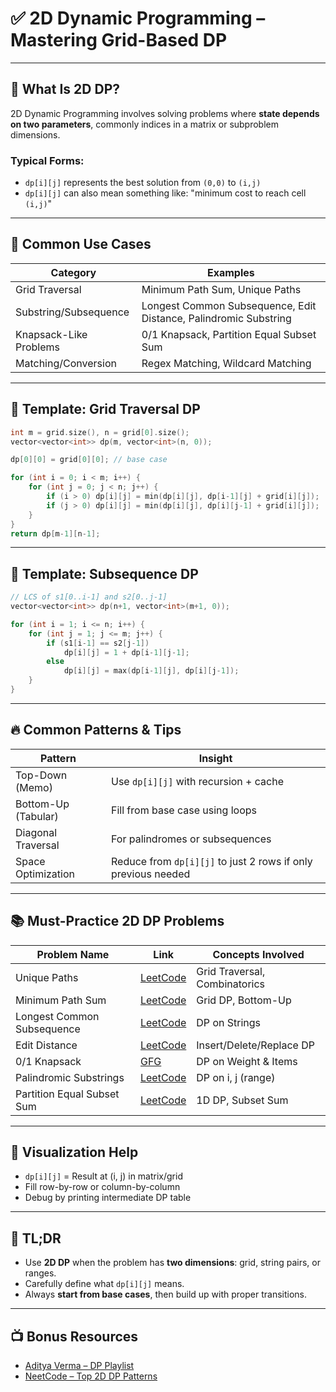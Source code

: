 # ✅ 2D Dynamic Programming – Mastering Grid-Based DP

---

## 🧠 What Is 2D DP?

2D Dynamic Programming involves solving problems where **state depends on two parameters**, commonly indices in a matrix or subproblem dimensions.

### Typical Forms:
- `dp[i][j]` represents the best solution from `(0,0)` to `(i,j)`
- `dp[i][j]` can also mean something like: "minimum cost to reach cell `(i,j)`"

---

## 🧱 Common Use Cases

| Category                  | Examples                                                          |
|---------------------------|-------------------------------------------------------------------|
| Grid Traversal            | Minimum Path Sum, Unique Paths                                   |
| Substring/Subsequence     | Longest Common Subsequence, Edit Distance, Palindromic Substring |
| Knapsack-Like Problems    | 0/1 Knapsack, Partition Equal Subset Sum                         |
| Matching/Conversion       | Regex Matching, Wildcard Matching                                |

---

## 🔁 Template: Grid Traversal DP

```cpp
int m = grid.size(), n = grid[0].size();
vector<vector<int>> dp(m, vector<int>(n, 0));

dp[0][0] = grid[0][0]; // base case

for (int i = 0; i < m; i++) {
    for (int j = 0; j < n; j++) {
        if (i > 0) dp[i][j] = min(dp[i][j], dp[i-1][j] + grid[i][j]);
        if (j > 0) dp[i][j] = min(dp[i][j], dp[i][j-1] + grid[i][j]);
    }
}
return dp[m-1][n-1];
````

---

## 🧵 Template: Subsequence DP

```cpp
// LCS of s1[0..i-1] and s2[0..j-1]
vector<vector<int>> dp(n+1, vector<int>(m+1, 0));

for (int i = 1; i <= n; i++) {
    for (int j = 1; j <= m; j++) {
        if (s1[i-1] == s2[j-1])
            dp[i][j] = 1 + dp[i-1][j-1];
        else
            dp[i][j] = max(dp[i-1][j], dp[i][j-1]);
    }
}
```

---

## 🔥 Common Patterns & Tips

| Pattern             | Insight                                                       |
| ------------------- | ------------------------------------------------------------- |
| Top-Down (Memo)     | Use `dp[i][j]` with recursion + cache                         |
| Bottom-Up (Tabular) | Fill from base case using loops                               |
| Diagonal Traversal  | For palindromes or subsequences                               |
| Space Optimization  | Reduce from `dp[i][j]` to just 2 rows if only previous needed |

---

## 📚 Must-Practice 2D DP Problems

| Problem Name               | Link                                                                  | Concepts Involved             |
| -------------------------- | --------------------------------------------------------------------- | ----------------------------- |
| Unique Paths               | [LeetCode](https://leetcode.com/problems/unique-paths/)               | Grid Traversal, Combinatorics |
| Minimum Path Sum           | [LeetCode](https://leetcode.com/problems/minimum-path-sum/)           | Grid DP, Bottom-Up            |
| Longest Common Subsequence | [LeetCode](https://leetcode.com/problems/longest-common-subsequence)  | DP on Strings                 |
| Edit Distance              | [LeetCode](https://leetcode.com/problems/edit-distance/)              | Insert/Delete/Replace DP      |
| 0/1 Knapsack               | [GFG](https://www.geeksforgeeks.org/0-1-knapsack-problem-dp-10/)      | DP on Weight & Items          |
| Palindromic Substrings     | [LeetCode](https://leetcode.com/problems/palindromic-substrings/)     | DP on i, j (range)            |
| Partition Equal Subset Sum | [LeetCode](https://leetcode.com/problems/partition-equal-subset-sum/) | 1D DP, Subset Sum             |

---

## 🧠 Visualization Help

* `dp[i][j]` = Result at (i, j) in matrix/grid
* Fill row-by-row or column-by-column
* Debug by printing intermediate DP table

---

## 📌 TL;DR

* Use **2D DP** when the problem has **two dimensions**: grid, string pairs, or ranges.
* Carefully define what `dp[i][j]` means.
* Always **start from base cases**, then build up with proper transitions.

---

## 📺 Bonus Resources

* [Aditya Verma – DP Playlist](https://www.youtube.com/playlist?list=PL_z_8CaSLPWekqhdCPmFohncHwz8TY2Go)
* [NeetCode – Top 2D DP Patterns](https://www.youtube.com/@NeetCode) 
